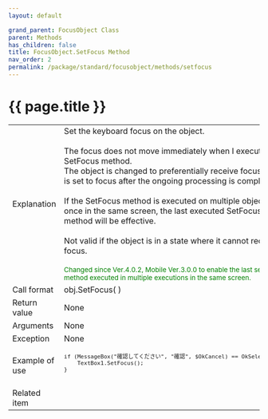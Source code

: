 ```yaml
---
layout: default

grand_parent: FocusObject Class
parent: Methods
has_children: false
title: FocusObject.SetFocus Method
nav_order: 2
permalink: /package/standard/focusobject/methods/setfocus
---
```

# {{ page.title }}

<table>
  <tr>
    <td>Explanation</td>
    <td colspan="2">Set the keyboard focus on the object.<br><br>The focus does not move immediately when I execute the SetFocus method.<br>The object is changed to preferentially receive focus and is set to focus after the ongoing processing is complete.<br><br>If the SetFocus method is executed on multiple objects at once in the same screen, the last executed SetFocus method will be effective.<br><br>Not valid if the object is in a state where it cannot receive focus. <br> <br><small><span style="color:green">Changed since Ver.4.0.2, Mobile Ver.3.0.0 to enable the last setFocus method executed in multiple executions in the same screen.</span></small>
 </td>
  </tr>
  <tr>
    <td>Call format</td>
    <td colspan="2">obj.SetFocus( )</td>
  </tr>
  <tr>
    <td>Return value</td>
    <td colspan="2">None</td>
  </tr>  
  <tr>
    <td>Arguments</td>
    <td colspan="2">None</td>
  </tr>
  <tr>
    <td>Exception</td>
    <td colspan="2">None</td>
  </tr>
  <tr>
    <td>Example of use</td>
    <td colspan="2"><code><pre>
if (MessageBox("確認してください", "確認", $OkCancel) == OkSelected) {
    TextBox1.SetFocus();
}
    </pre></code></td>
  </tr>
  <tr>
    <td>Related item</td>
    <td colspan="2"></td>
  </tr>
</table>




